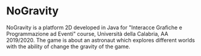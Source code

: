 # NoGravity
NoGravity is a platform 2D developed in Java for "Interacce Grafiche e Programmazione ad Eventi" course, Università della Calabria, AA 2019/2020.
The game is about an astronaut which explores different worlds with the ability of change the gravity of the game.
